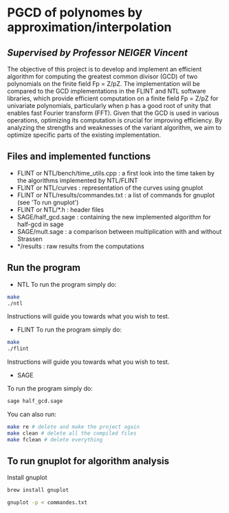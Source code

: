 # PGCD of polynomes by approximation/interpolation
## _Supervised by Professor NEIGER Vincent_

The objective of this project is to develop and implement an efficient algorithm for computing the greatest common divisor (GCD) of two polynomials on the finite field Fp = Z/pZ. The implementation will be compared to the GCD implementations in the FLINT and NTL software libraries, which provide efficient computation on a finite field Fp = Z/pZ for univariate polynomials, particularly when p has a good root of unity that enables fast Fourier transform (FFT). Given that the GCD is used in various operations, optimizing its computation is crucial for improving efficiency. By analyzing the strengths and weaknesses of the variant algorithm, we aim to optimize specific parts of the existing implementation.

## Files and implemented functions
- FLINT or NTL/bench/time_utils.cpp : a first look into the time taken by the algorithms implemented by NTL/FLINT
- FLINT or NTL/curves : representation of the curves using gnuplot
- FLINT or NTL/results/commandes.txt : a list of commands for gnuplot (see 'To run gnuplot')
- FLINT or NTL/*.h : header files
- SAGE/half_gcd.sage : containing the new implemented algorithm for half-gcd in sage
- SAGE/mult.sage : a comparison between multiplication with and without Strassen
- */results : raw results from the computations 

## Run the program

- NTL
To run the program simply do:
```sh
make
./ntl 
```
Instructions will guide you towards what you wish to test.

- FLINT
To run the program simply do:
```sh
make
./flint
```
Instructions will guide you towards what you wish to test.

- SAGE

To run the program simply do:
```sh
sage half_gcd.sage
```

You can also run:
```sh
make re # delete and make the project again
make clean # delete all the compiled files
make fclean # delete everything
```

## To run gnuplot for algorithm analysis

Install gnuplot

```sh
brew install gnuplot
```
```sh
gnuplot -p < commandes.txt
```
